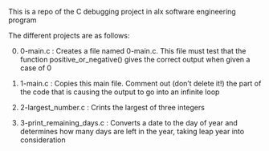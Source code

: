This is a repo of the C debugging project in alx software engineering program

The different projects are as follows:

0) 0-main.c : Creates a file named 0-main.c. This file must test that the function positive_or_negative() gives the correct output when given a case of 0

1) 1-main.c : Copies this main file. Comment out (don’t delete it!) the part of the code that is causing the output to go into an infinite loop

2) 2-largest_number.c : Crints the largest of three integers

3) 3-print_remaining_days.c : Converts a date to the day of year and determines how many days are left in the year, taking leap year into consideration
